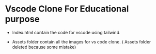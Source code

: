 # Vscode Clone For Educational purpose

- Index.html contain the code for vscode using tailwind.

- Assets folder contain all the images for vs code clone. ( Assets folder deleted because some mistake)
